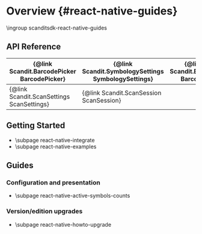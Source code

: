 Overview         			{#react-native-guides}
===================================
\ingroup scanditsdk-react-native-guides

## API Reference


| {@link Scandit.BarcodePicker BarcodePicker} | {@link Scandit.SymbologySettings SymbologySettings} | {@link Scandit.Barcode Barcode}                 |
|---------------------------------------------|-----------------------------------------------------|-------------------------------------------------|
| {@link Scandit.ScanSettings ScanSettings}   |     {@link Scandit.ScanSession ScanSession}         |                                                 |


## Getting Started

* \subpage react-native-integrate
* \subpage react-native-examples

## Guides

### Configuration and presentation

* \subpage react-native-active-symbols-counts

### Version/edition upgrades

* \subpage react-native-howto-upgrade
